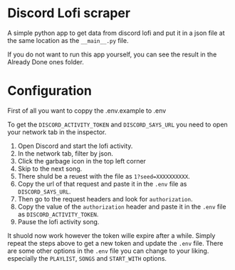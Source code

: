 # Discord Lofi scraper

A simple python app to get data from discord lofi and put it in a json file at the same location as the `__main__.py` file.

If you do not want to run this app yourself, you can see the result in the Already Done ones folder.

# Configuration
First of all you want to coppy the .env.example to .env

To get the `DISCORD_ACTIVITY_TOKEN` and `DISCORD_SAYS_URL` you need to open your network tab in the inspector.

1. Open Discord and start the lofi activity.
2. In the network tab, filter by json.
3. Click the garbage icon in the top left corner
4. Skip to the next song.
5. There shuld be a reuest with the file as `1?seed=XXXXXXXXXX`.
6. Copy the url of that request and paste it in the `.env` file as `DISCORD_SAYS_URL`.
7. Then go to the request headers and look for `authorization`.
8. Copy the value of the `authorization` header and paste it in the `.env` file as `DISCORD_ACTIVITY_TOKEN`.
9. Pause the lofi activity song.

It shuold now work however the token wille expire after a while.
Simply repeat the steps above to get a new token and update the `.env` file.
There are some other options in the `.env` file you can change to your liking.
especially the `PLAYLIST`, `SONGS` and `START_WITH` options.